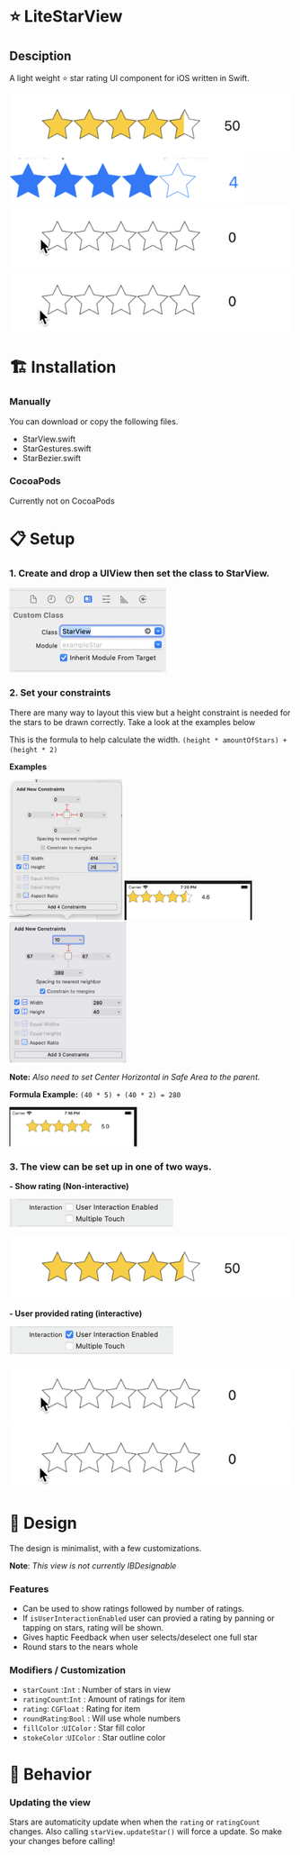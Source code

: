 # ⭐️ LiteStarView

## Desciption

A light weight ⭐️ star rating UI component for iOS written in Swift.

![alt text](ReadmePic/starShot.png "User Interaction Enabled")
![alt text](ReadmePic/blueStar.png "User Interaction Enabled")
![alt text](ReadmePic/starFloat.gif "Float")
![alt text](ReadmePic/starInt.gif "Int")

# 🏗 Installation 

### Manually 

You can download or copy the following files. 

- StarView.swift
- StarGestures.swift
- StarBezier.swift

### CocoaPods

Currently not on CocoaPods 

# 📋 Setup

### 1. Create and drop a UIView then set the class to StarView.

<img src="ReadmePic/className.png" height="150" alt="class"/>

### 2. Set your constraints

There are many way to layout this view but a height constraint is needed for the stars to be drawn correctly. Take a look at the examples below

 This is the formula to help calculate the width.
`(height * amountOfStars) + (height * 2)`

 **Examples**
 
<img src="ReadmePic/constraints.png" height="250" alt="constraints"/>

<img src="ReadmePic/alignLeft.png" height="70" alt="constraints"/>



<img src="ReadmePic/alignCenter.png" height="250" alt="constraints"/>

**Note:** *Also need to set Center Horizontal in Safe Area to the parent.*

**Formula Example:**  `(40 * 5) + (40 * 2) = 280`

<img src="ReadmePic/starDemoCenter.png" height="70" alt="constraints"/>

### 3. The view can be set up in one of two ways.

**- Show rating (Non-interactive)**

<img src="ReadmePic/userDisabled.png" height="50" alt="class"/>

![alt text](ReadmePic/starShot.png "User Interaction Enabled")

**- User provided rating (interactive)**

<img src="ReadmePic/userEnabled.png" height="50" alt="class"/>

![alt text](ReadmePic/starFloat.gif "Float")
![alt text](ReadmePic/starInt.gif "Int")

# 📐 Design

The design is minimalist, with a few customizations. 

**Note**: *This view is not currently IBDesignable*

### Features 

- Can be used to show ratings followed by number of ratings.
- If `isUserInteractionEnabled` user can provied a rating by panning or tapping on stars, rating will be shown.
- Gives haptic Feedback when user selects/deselect one full star
- Round stars to the nears whole 

### Modifiers / Customization

- `starCount` :`Int`              : Number of stars in view  
- `ratingCount`:`Int`           : Amount of ratings for item
- `rating`: `CGFloat`            : Rating for item
- `roundRating`:`Bool`         : Will use whole numbers
- `fillColor` :`UIColor`      : Star fill color
- `stokeColor` :`UIColor`    : Star outline color 


# 🎲 Behavior

### Updating the view

Stars are automaticity update when when the `rating` or `ratingCount` changes. 
Also calling `starView.updateStar()` will force a update. So make your changes before calling!



